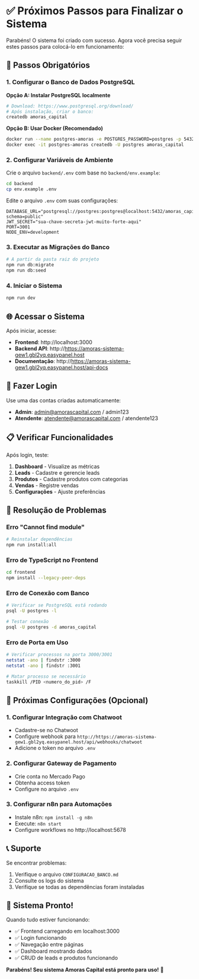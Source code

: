 # ✅ Próximos Passos para Finalizar o Sistema

Parabéns! O sistema foi criado com sucesso. Agora você precisa seguir estes passos para colocá-lo em funcionamento:

## 🚨 Passos Obrigatórios

### 1. Configurar o Banco de Dados PostgreSQL

**Opção A: Instalar PostgreSQL localmente**
```bash
# Download: https://www.postgresql.org/download/
# Após instalação, criar o banco:
createdb amoras_capital
```

**Opção B: Usar Docker (Recomendado)**
```bash
docker run --name postgres-amoras -e POSTGRES_PASSWORD=postgres -p 5432:5432 -d postgres:13
docker exec -it postgres-amoras createdb -U postgres amoras_capital
```

### 2. Configurar Variáveis de Ambiente

Crie o arquivo `backend/.env` com base no `backend/env.example`:
```bash
cd backend
cp env.example .env
```

Edite o arquivo `.env` com suas configurações:
```env
DATABASE_URL="postgresql://postgres:postgres@localhost:5432/amoras_capital?schema=public"
JWT_SECRET="sua-chave-secreta-jwt-muito-forte-aqui"
PORT=3001
NODE_ENV=development
```

### 3. Executar as Migrações do Banco

```bash
# A partir da pasta raiz do projeto
npm run db:migrate
npm run db:seed
```

### 4. Iniciar o Sistema

```bash
npm run dev
```

## 🌐 Acessar o Sistema

Após iniciar, acesse:
- **Frontend**: http://localhost:3000
- **Backend API**: http://https://amoras-sistema-gew1.gbl2yq.easypanel.host
- **Documentação**: http://https://amoras-sistema-gew1.gbl2yq.easypanel.host/api-docs

## 🔑 Fazer Login

Use uma das contas criadas automaticamente:
- **Admin**: admin@amorascapital.com / admin123
- **Atendente**: atendente@amorascapital.com / atendente123

## 📋 Verificar Funcionalidades

Após login, teste:
1. **Dashboard** - Visualize as métricas
2. **Leads** - Cadastre e gerencie leads
3. **Produtos** - Cadastre produtos com categorias
4. **Vendas** - Registre vendas
5. **Configurações** - Ajuste preferências

## 🔧 Resolução de Problemas

### Erro "Cannot find module"
```bash
# Reinstalar dependências
npm run install:all
```

### Erro de TypeScript no Frontend
```bash
cd frontend
npm install --legacy-peer-deps
```

### Erro de Conexão com Banco
```bash
# Verificar se PostgreSQL está rodando
psql -U postgres -l

# Testar conexão
psql -U postgres -d amoras_capital
```

### Erro de Porta em Uso
```bash
# Verificar processos na porta 3000/3001
netstat -ano | findstr :3000
netstat -ano | findstr :3001

# Matar processo se necessário
taskkill /PID <numero_do_pid> /F
```

## 🚀 Próximas Configurações (Opcional)

### 1. Configurar Integração com Chatwoot
- Cadastre-se no Chatwoot
- Configure webhook para `http://https://amoras-sistema-gew1.gbl2yq.easypanel.host/api/webhooks/chatwoot`
- Adicione o token no arquivo `.env`

### 2. Configurar Gateway de Pagamento
- Crie conta no Mercado Pago
- Obtenha access token
- Configure no arquivo `.env`

### 3. Configurar n8n para Automações
- Instale n8n: `npm install -g n8n`
- Execute: `n8n start`
- Configure workflows no http://localhost:5678

## 📞 Suporte

Se encontrar problemas:
1. Verifique o arquivo `CONFIGURACAO_BANCO.md`
2. Consulte os logs do sistema
3. Verifique se todas as dependências foram instaladas

## 🎉 Sistema Pronto!

Quando tudo estiver funcionando:
- ✅ Frontend carregando em localhost:3000
- ✅ Login funcionando
- ✅ Navegação entre páginas
- ✅ Dashboard mostrando dados
- ✅ CRUD de leads e produtos funcionando

**Parabéns! Seu sistema Amoras Capital está pronto para uso!** 🌸 